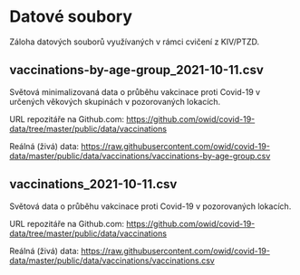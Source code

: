 # Datové soubory #

Záloha datových souborů využívaných v rámci cvičení z KIV/PTZD.


## vaccinations-by-age-group_2021-10-11.csv ##

Světová minimalizovaná data o průběhu vakcinace proti Covid-19 v určených věkových skupinách v pozorovaných lokacích.

URL repozitáře na Github.com: https://github.com/owid/covid-19-data/tree/master/public/data/vaccinations

Reálná (živá) data: https://raw.githubusercontent.com/owid/covid-19-data/master/public/data/vaccinations/vaccinations-by-age-group.csv


## vaccinations_2021-10-11.csv ##

Světová data o průběhu vakcinace proti Covid-19 v pozorovaných lokacích.

URL repozitáře na Github.com: https://github.com/owid/covid-19-data/tree/master/public/data/vaccinations

Reálná (živá) data: https://raw.githubusercontent.com/owid/covid-19-data/master/public/data/vaccinations/vaccinations.csv
